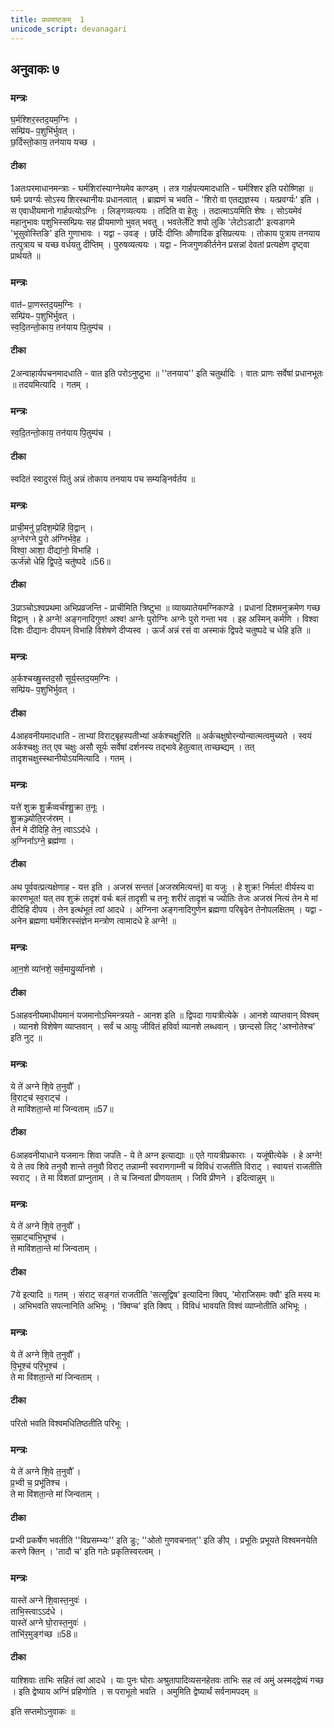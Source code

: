 ```yaml
---
title: प्रथमाष्टकम्  1
unicode_script: devanagari
---
```


## अनुवाकः ७

### मन्त्रः
घ॒र्मश्शिर॒स्तद॒यम॒ग्निः ।   
सम्प्रि॑यᳶ प॒शुभि॑र्भुवत् ।   
छ॒र्दिस्तो॒काय॒ तन॑याय यच्छ ।  
####  टीका

1अतःपरमाधानमन्त्राः - घर्मशिरांस्याग्नेयमेव काण्डम् । तत्र गार्हपत्यमादधाति - घर्मश्शिर इति परोष्णिहा ॥ घर्मः प्रवर्ग्यः सोऽस्य शिरस्थानीयः प्रधानत्वात् । ब्राह्मणं च भवति - 'शिरो वा एतद्यज्ञस्य । यत्प्रवर्ग्यः' इति । स एवाधीयमानो गार्हपत्योऽग्निः । लिङ्गव्यत्ययः । तदिति वा हेतुः । तदात्माऽयमिति शेषः । सोऽयमेवं महानुभावः पशुभिस्सम्प्रियः सह प्रीयमाणो भुवत् भवतु । भवतेर्लेटि शपो लुकि 'लेटोऽडाटौ' इत्यडागमे
 'भूसुवोस्तिङि' इति गुणाभावः । यद्वा - उवङ् । छर्दिः दीप्तिः औणादिक इसिप्रत्ययः । तोकाय पुत्राय तनयाय तत्पुत्राय च यच्छ वर्धयतु दीप्तिम् । पुरुषव्यत्ययः । यद्वा - निजगुणकीर्तनेन प्रसन्नां देवतां प्रत्यक्षेण दृष्ट्वा प्रार्थयते ॥
### मन्त्रः
वात॑ᳶ प्रा॒णस्तद॒यम॒ग्निः ।   
सम्प्रि॑यᳶ प॒शुभि॑र्भुवत् ।   
स्व॒दि॒तन्तो॒काय॒ तन॑याय पि॒तुम्प॑च ।
####  टीका
2अन्वाहार्यपचनमादधाति - वात इति परोऽनुष्टुभा ॥ ''तनयाय'' इति चतुर्थादिः । वातः प्राणः सर्वेषां प्रधानभूतः ॥ तदयमित्यादि । गतम् ।
### मन्त्रः
स्व॒दि॒तन्तो॒काय॒ तन॑याय पि॒तुम्प॑च ।

####  टीका

स्वदितं स्वादुरसं पितुं अन्नं तोकाय तनयाय पच सम्यङ्निर्वर्तय ॥

### मन्त्रः  
प्राची॒मनु॑ प्र॒दिश॒म्प्रेहि॑ वि॒द्वान् ।   
अ॒ग्नेर॑ग्ने पु॒रो अ॑ग्निर्भवे॒ह ।   
विश्वा॒ आशा॒ दीद्या॑नो॒ विभा॑हि ।   
ऊर्ज॑न्नो धेहि द्वि॒पदे॒ चतु॑ष्पदे ॥56॥  
####  टीका
3प्राञ्चोऽश्वप्रथमा अभिप्रव्रजन्ति - प्राचीमिति त्रिष्टुभा ॥ व्याख्यातेयमग्निकाण्डे । प्रधानां दिशमनुक्रमेण गच्छ विद्वान् । हे अग्ने! अङ्गनादिगुण! अश्व! अग्नेः पुरोग्निः अग्नेः पुरो गन्ता भव । इह अस्मिन् कर्मणि । विश्वा दिशः दीद्यानः दीपयन् विभाहि विशेषणे दीप्यस्व । ऊर्जं अन्नं रसं वा अस्माकं द्विपदे चतुष्पदे च धेहि इति ॥


### मन्त्रः
अ॒र्कश्चख्षु॒स्तद॒सौ सूर्य॒स्तद॒यम॒ग्निः ।   
सम्प्रि॑यᳶ प॒शुभि॑र्भुवत् ।   
####  टीका
4आहवनीयमादधाति - ताभ्यां विराट्बृहस्पतीभ्यां अर्कश्चक्षुरिति ॥ अर्कचक्षुषोरन्योन्यात्मत्वमुच्यते । स्वयं अर्कश्चक्षुः तत् एव चक्षुः असौ सूर्यः सर्वेषां दर्शनस्य तद्भावे हेतुत्वात् ताच्छब्द्यम् । तत् तादृशचक्षुस्स्थानीयोऽयमित्यादि । गतम् ।

### मन्त्रः
यत्ते॑ शुक्र शु॒क्रँव्वर्च॑श्शु॒क्रा त॒नूः ।   
शु॒क्रञ्ज्योति॒रज॑स्रम् ।   
तेन॑ मे दीदिहि॒ तेन॒ त्वाऽऽद॑धे ।   
अ॒ग्निना᳚ऽग्ने॒ ब्रह्म॑णा ।  
####  टीका
अथ पूर्ववत्प्रत्यक्षेणाह - यत्त इति । अजस्रं सन्ततं [अजस्रमित्यन्तं] वा यजुः । हे शुक्र! निर्मल! वीर्यस्य वा कारणभूत! यत् तव शुक्रं तादृशं वर्चः बलं तादृशी च तनूः शरीरं तादृशं च ज्योतिः तेजः अजस्रं नित्यं तेन मे मां दीदिहि दीपय । तेन इत्थंभूतं त्वां आदधे । अग्निना अङ्गनादिगुणेन ब्रह्मणा परिबृढेन तेनोपलक्षितम् । यद्वा - अनेन ब्रह्मणा घर्मशिरस्संज्ञेन मन्त्रोण त्वामादधे हे अग्ने! ॥
### मन्त्रः
आ॒न॒शे व्या॑नशे॒ सर्व॒मायु॒र्व्या॑नशे ।   

####  टीका
5आहवनीयमाधीयमानं यजमानोऽभिमन्त्रयते - आनश इति ॥ द्विपदा गायत्रीत्येके । आनशे व्याप्तवान् विश्वम् । व्यानशे विशेषेण व्याप्तवान् । सर्वं च आयुः जीवितं हविर्वा व्यानशे लब्धवान् । छान्दसो लिट् 'अश्नोतेश्च' इति नुट् ॥
### मन्त्रः
ये ते॑ अग्ने शि॒वे त॒नुवौ᳚ ।   
वि॒राट्च॑ स्व॒राट्च॑ ।   
ते मावि॑शता॒न्ते मा॑ जिन्वताम् ॥57॥  

####  टीका
6आहवनीयाधाने यजमानः शिवा जपति - ये ते अग्न इत्याद्याः ॥ एते गायत्रीप्रकाराः । यजूंषीत्येके । हे अग्ने! ये ते तव शिवे तनुवौ शान्ते तनुवौ विराट् तन्नाम्नी स्वराणगाम्नी च विविधं राजतीति विराट् । स्वायत्तं राजतीति स्वराट् । ते मा विशतां प्राप्नुताम् । ते च जिन्वतां प्रीणयताम् । जिवि प्रीणने । इदित्वान्नुम् ॥
### मन्त्रः
ये ते॑ अग्ने शि॒वे त॒नुवौ᳚ ।   
स॒म्राट्चा॑भि॒भूश्च॑ ।   
ते मावि॑शता॒न्ते मा॑ जिन्वताम् ।
####  टीका
7ये इत्यादि ॥ गतम् । संराट् सङ्गतं राजतीति 'सत्सूद्विष' इत्यादिना क्विप्, 'मोराजिसमः क्वौ' इति मस्य मः ।
अभिभवति सपत्नानिति अभिभूः । 'क्विप्च' इति क्विप् । विविधं भावयति विश्वं व्याप्नोतीति अभिभूः ।
### मन्त्रः
ये ते॑ अग्ने शि॒वे त॒नुवौ᳚ ।   
वि॒भूश्च॑ परि॒भूश्च॑ ।   
ते मा वि॑शता॒न्ते मा॑ जिन्वताम् ।
####  टीका

परितो भवति विश्वमधितिष्ठतीति परिभूः ।
### मन्त्रः
ये ते॑ अग्ने शि॒वे त॒नुवौ᳚ ।   
प्र॒भ्वी च॒ प्रभू॑तिश्च ।   
ते मा वि॑शता॒न्ते मा॑ जिन्वताम् ।   
####  टीका
प्रभ्वी प्रकर्षेण भवतीति ''विप्रसम्भ्यः'' इति डुः; ''ओतो गुणवचनात्'' इति ङीप् । प्रभूतिः प्रभूयते विश्वमनयेति करणे क्तिन् । 'तादौ च' इति गतेः प्रकृतिस्वरत्वम् ।

### मन्त्रः
यास्ते॑ अग्ने शि॒वास्त॒नुवः॑ ।   
ताभि॒स्त्वाऽऽद॑धे ।   
यास्ते॑ अग्ने घो॒रास्त॒नुवः॑ ।   
ताभि॑र॒मुङ्ग॑च्छ ॥58॥  
####  टीका
याश्शिवाः ताभिः सहितं त्वां आदधे । याः पुनः घोराः अश्रुतापादिव्यसनहेतवः ताभिः सह त्वं अमुं अस्मद्द्वेष्यं गच्छ । इति द्वेष्याय अग्निं प्रहिणोति । स पराभूतो भवति । अमुमिति द्वेष्यार्थं सर्वनामपदम् ॥

इति सप्तमोऽनुवाकः ॥  
